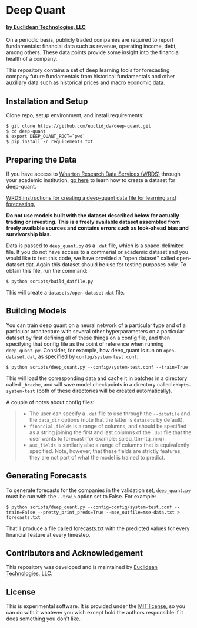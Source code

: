 # Deep Quant

#### [by Euclidean Technologies, LLC](http://www.euclidean.com)

On a periodic basis, publicly traded companies are required to report fundamentals: financial data such as revenue, operating income, debt, among others. These data points provide some insight into the financial health of a company.

This repository contains a set of deep learning tools for forecasting company future fundamentals from historical fundamentals and other auxiliary data such as historical prices and macro economic data.

## Installation and Setup

Clone repo, setup environment, and install requirements:

```shell 
$ git clone https://github.com/euclidjda/deep-quant.git
$ cd deep-quant
$ export DEEP_QUANT_ROOT=`pwd`
$ pip install -r requirements.txt
```

## Preparing the Data

If you have access to 
[Wharton Research Data Services (WRDS)](https://wrds-web.wharton.upenn.edu/wrds/) 
through your academic institution, 
[go here](https://github.com/euclidjda/deep-quant/tree/master/scripts/WRDS)
to learn how to create a dataset for deep-quant.  

[WRDS instructions for creating a deep-quant data file for learning and forecasting.](https://github.com/euclidjda/deep-quant/tree/master/scripts/WRDS)

**Do not use models built with the dataset described below for actually trading 
or investing.
This is a freely available dataset assembled from freely available sources and
contains errors such as look-ahead bias and survivorship bias.**

Data is passed to `deep_quant.py` as a `.dat` file, which is a space-delimited
file. If you do not have access to a commerial or academic dataset and you would
like to test this code, we have provided a "open dataset" called open-dataset.dat.
Again this dataset should be use for testing purposes only. To obtain this file,
run the command:

```shell
$ python scripts/build_datfile.py
```

This will create a `datasets/open-dataset.dat` file.

## Building Models
You can train deep quant on a neural network of a particular type and of a
particular architecture with several other hyperparameters on a particular
dataset by first defining all of these things on a config file, and then
specifying that config file as the point of reference when running
`deep_quant.py`. Consider, for example, how deep_quant is run on
`open-dataset.dat`, as specified by `config/system-test.conf`:

```shell
$ python scripts/deep_quant.py --config/system-test.conf --train=True
```

This will load the corresponding data and cache it in batches in a directory
called `_bcache`, and will save model checkpoints in a directory called
`chkpts-system-test` (both of these directories will be created automatically).

A couple of notes about config files:
> * The user can specify a `.dat` file to use through the `--datafile` and the
>   `data_dir` options (note that the latter is `datasets` by default).
> * `financial_fields` is a range of columns, and should be specified as a
>   string joining the first and last columns of the `.dat` file that the user
>   wants to forecast (for example: saleq_ttm-ltq_mrq).
> * `aux_fields` is similarly also a range of columns that is equivalently
>   specified. Note, however, that these fields are strictly features; they are
>   not part of what the model is trained to predict.

## Generating Forecasts
To generate forecasts for the companies in the validation set, `deep_quant.py`
must be run with the `--train` option set to False. For example:

```shell
$ python scripts/deep_quant.py --config=config/system-test.conf --train=False --pretty_print_preds=True --mse_outfile=mse-data.txt > forecasts.txt
```

That'll produce a file called forecasts.txt with the predicted values for every
financial feature at every timestep.

## Contributors and Acknowledgement

This repository was developed and is maintained by [Euclidean Technologies, LLC](http://www.euclidean.com/). 

## License 

This is experimental software. It is provided under the [MIT license][mit], so you can do with it whatever you wish except hold the authors responsible if it does something you don't like.

[mit]: http://www.opensource.org/licenses/mit-license.php




